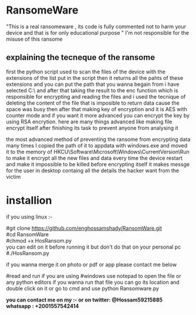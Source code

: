 # RansomeWare
"This is a real ransomeware , its code is fully commented not to harm your device and that is for only educational purpose "
I'm not responsible for the misuse of this ransome 

## explaining the tecneque of the ransome

first the python script used to scan the files of the device with the extensions of the list put in the script then it returns all the
pahts of these extensions and you can put the path that you wanna begain from i have selected C:\ and after that taking the result 
to the enc function which is responsible for encrypting and reading the files and i used the tecnique of deleting the content of the 
file that is imposible to return data cause the space was busy then after that making key of encryption and it is AES with counter mode 
and if you want it more advanced you can encrypt the key by using RSA encrytion. here are many things advanced like making file encrypt
itself after finishing its task to prevent anyone from analysing it 

the most advanced method of preventing the ransome from encrypting data many times I copied the path of it to appdata with windows.exe and moved it to the memory of HKCU\Software\Microsoft\Windows\CurrentVersion\Run to make it encrypt all the new files and data every time the device restart and make it impossible to be killed before encrypting itself it makes messge for the user in desktop containg all the details the hacker want from the victim 

# installion 
if you using linux :- 

#git clone https://github.com/enghossamshady/RansomWare.git                                                                         
#cd RansomWare                                                                                                                     
#chmod +x HosRansom.py                                                                                                             
you can edit on it before running it but don't do that on your personal pc                                                         
#./HosRansom.py        

if you wanna merge it on photo or pdf or app please contact me below 



#read and run
if you are using #windows use notepad to open the file or any python editors 
if you wanna run that file you can go its location and double click on it or go to cmd and use python Ransomware.py





**you can contact me on my :- 
or on twitter: @Hossam59215885      
whatsapp  : +2001557542414**








